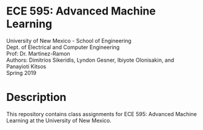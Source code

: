 # ECE 595: Advanced Machine Learning
University of New Mexico - School of Engineering  
Dept. of Electrical and Computer Engineering    
Prof: Dr. Martinez-Ramon  
Authors: Dimitrios Sikeridis, Lyndon Gesner, Ibiyote Olonisakin, and Panayioti Kitsos  
Spring 2019  

# Description
This repository contains class assignments for ECE 595: Advanced Machine Learning at the University of New Mexico.
